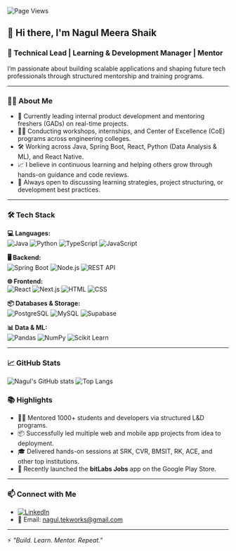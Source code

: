 
![Page Views](https://komarev.com/ghpvc/?username=Nagul-Tekworks&style=flat-square)


## 👋 Hi there, I'm Nagul Meera Shaik

### 🚀 Technical Lead | Learning & Development Manager | Mentor

I’m passionate about building scalable applications and shaping future tech professionals through structured mentorship and training programs.

---

### 🧑‍💻 About Me

- 🔭 Currently leading internal product development and mentoring freshers (GADs) on real-time projects.
- 👨‍🏫 Conducting workshops, internships, and Center of Excellence (CoE) programs across engineering colleges.
- 🛠️ Working across Java, Spring Boot, React, Python (Data Analysis & ML), and React Native.
- 📈 I believe in continuous learning and helping others grow through hands-on guidance and code reviews.
- 💬 Always open to discussing learning strategies, project structuring, or development best practices.

---

### 🛠️ Tech Stack

**💻 Languages:**  
![Java](https://img.shields.io/badge/Java-ED8B00?style=for-the-badge&logo=java&logoColor=white)
![Python](https://img.shields.io/badge/Python-3776AB?style=for-the-badge&logo=python&logoColor=white)
![TypeScript](https://img.shields.io/badge/TypeScript-007ACC?style=for-the-badge&logo=typescript&logoColor=white)
![JavaScript](https://img.shields.io/badge/JavaScript-F7DF1E?style=for-the-badge&logo=javascript&logoColor=black)

**🖥 Backend:**  
![Spring Boot](https://img.shields.io/badge/Spring_Boot-6DB33F?style=for-the-badge&logo=spring-boot&logoColor=white)
![Node.js](https://img.shields.io/badge/Node.js-339933?style=for-the-badge&logo=nodedotjs&logoColor=white)
![REST API](https://img.shields.io/badge/REST%20API-000000?style=for-the-badge&logo=flask&logoColor=white)

**🌐 Frontend:**  
![React](https://img.shields.io/badge/React-20232A?style=for-the-badge&logo=react&logoColor=61DAFB)
![Next.js](https://img.shields.io/badge/Next.js-000000?style=for-the-badge&logo=nextdotjs&logoColor=white)
![HTML](https://img.shields.io/badge/HTML5-E34F26?style=for-the-badge&logo=html5&logoColor=white)
![CSS](https://img.shields.io/badge/CSS3-1572B6?style=for-the-badge&logo=css3&logoColor=white)

**📦 Databases & Storage:**  
![PostgreSQL](https://img.shields.io/badge/PostgreSQL-316192?style=for-the-badge&logo=postgresql&logoColor=white)
![MySQL](https://img.shields.io/badge/MySQL-00758F?style=for-the-badge&logo=mysql&logoColor=white)
![Supabase](https://img.shields.io/badge/Supabase-3ECF8E?style=for-the-badge&logo=supabase&logoColor=white)

**📊 Data & ML:**  
![Pandas](https://img.shields.io/badge/Pandas-150458?style=for-the-badge&logo=pandas&logoColor=white)
![NumPy](https://img.shields.io/badge/Numpy-013243?style=for-the-badge&logo=numpy&logoColor=white)
![Scikit Learn](https://img.shields.io/badge/Scikit--Learn-F7931E?style=for-the-badge&logo=scikit-learn&logoColor=white)

---
### 📈 GitHub Stats

![Nagul's GitHub stats](https://github-readme-stats.vercel.app/api?username=Nagul-Tekworks&show_icons=true&theme=react)
![Top Langs](https://github-readme-stats.vercel.app/api/top-langs/?username=Nagul-Tekworks&layout=compact&theme=react)
### 📚 Highlights

- 👨‍💻 Mentored 1000+ students and developers via structured L&D programs.
- 📦 Successfully led multiple web and mobile app projects from idea to deployment.
- 🎓 Delivered hands-on sessions at SRK, CVR, BMSIT, RK, ACE, and other top institutions.
- 📱 Recently launched the **bitLabs Jobs** app on the Google Play Store.

---

### 📫 Connect with Me

- [![LinkedIn](https://img.shields.io/badge/LinkedIn-Connect-blue?logo=linkedin)](https://www.linkedin.com/in/your-profile/)
- 📧 Email: nagul.tekworks@gmail.com

---

⚡ *"Build. Learn. Mentor. Repeat."*
